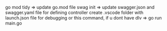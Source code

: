 go mod tidy => update go.mod file 
swag init => update swagger.json and swagger.yaml file for defining controller 
create .vscode folder with launch.json file for debugging or this command, if u dont have dlv => go run main.go
